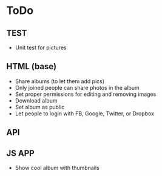 ToDo
====

TEST
----
* Unit test for pictures

HTML (base)
----
* Share albums (to let them add pics)
* Only joined people can share photos in the album
* Set proper permissions for editing and removing images
* Download album
* Set album as public
* Let people to login with FB, Google, Twitter, or Dropbox

API
---


JS APP
------
* Show cool album with thumbnails
